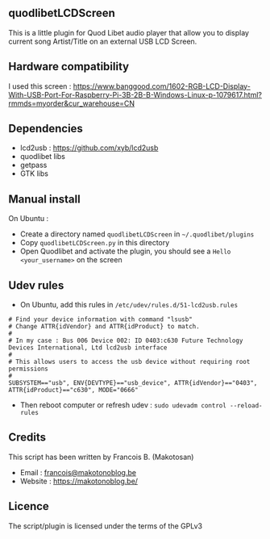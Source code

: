 quodlibetLCDScreen
------------------

This is a little plugin for Quod Libet audio player that allow you to display current song Artist/Title on an external USB LCD Screen.

Hardware compatibility
----------------------

I used this screen :  https://www.banggood.com/1602-RGB-LCD-Display-With-USB-Port-For-Raspberry-Pi-3B-2B-B-Windows-Linux-p-1079617.html?rmmds=myorder&cur_warehouse=CN

Dependencies
------------

- lcd2usb : https://github.com/xyb/lcd2usb
- quodlibet libs
- getpass
- GTK libs

Manual install
--------------

On Ubuntu :

- Create a directory named `quodlibetLCDScreen` in `~/.quodlibet/plugins`
- Copy `quodlibetLCDScreen.py` in this directory
- Open Quodlibet and activate the plugin, you should see a `Hello <your_username>` on the screen

Udev rules
----------

- On Ubuntu, add this rules in `/etc/udev/rules.d/51-lcd2usb.rules`

```shell scriptll
# Find your device information with command "lsusb"
# Change ATTR{idVendor} and ATTR{idProduct} to match.
#
# In my case : Bus 006 Device 002: ID 0403:c630 Future Technology Devices International, Ltd lcd2usb interface
#
# This allows users to access the usb device without requiring root permissions
#
SUBSYSTEM=="usb", ENV{DEVTYPE}=="usb_device", ATTR{idVendor}=="0403", ATTR{idProduct}=="c630", MODE="0666"
```

- Then reboot computer or refresh udev : `sudo udevadm control --reload-rules`

Credits
-------

This script has been written by Francois B. (Makotosan)

* Email : francois@makotonoblog.be
* Website : https://makotonoblog.be/

Licence
-------

The script/plugin is licensed under the terms of the GPLv3
